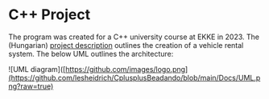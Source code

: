 # C++ Project

The program was created for a C++ university course at EKKE in 2023.  The (Hungarian) [project description](https://raw.githubusercontent.com/lesheidrich/CplusplusBeadando/main/Docs/TaskDescription)  outlines the creation of a vehicle rental system. The below UML outlines the architecture:
  
![UML diagram]([https://github.com/images/logo.png](https://github.com/lesheidrich/CplusplusBeadando/blob/main/Docs/UML.png?raw=true)


